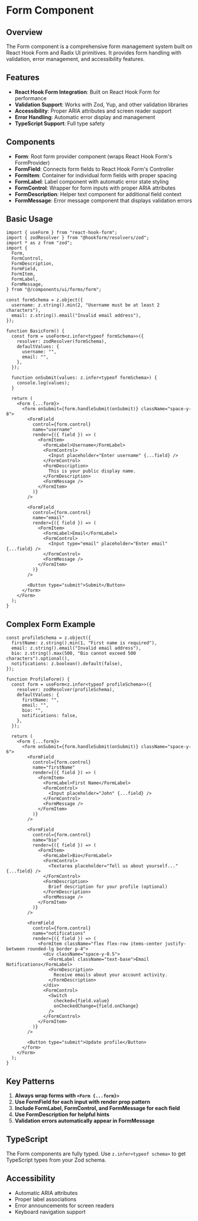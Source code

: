 # Form Component

## Overview

The Form component is a comprehensive form management system built on React Hook Form and Radix UI primitives. It provides form handling with validation, error management, and accessibility features.

## Features

- **React Hook Form Integration**: Built on React Hook Form for performance
- **Validation Support**: Works with Zod, Yup, and other validation libraries
- **Accessibility**: Proper ARIA attributes and screen reader support
- **Error Handling**: Automatic error display and management
- **TypeScript Support**: Full type safety

## Components

- **Form**: Root form provider component (wraps React Hook Form's FormProvider)
- **FormField**: Connects form fields to React Hook Form's Controller
- **FormItem**: Container for individual form fields with proper spacing
- **FormLabel**: Label component with automatic error state styling
- **FormControl**: Wrapper for form inputs with proper ARIA attributes
- **FormDescription**: Helper text component for additional field context
- **FormMessage**: Error message component that displays validation errors

## Basic Usage

```tsx
import { useForm } from "react-hook-form";
import { zodResolver } from "@hookform/resolvers/zod";
import * as z from "zod";
import {
  Form,
  FormControl,
  FormDescription,
  FormField,
  FormItem,
  FormLabel,
  FormMessage,
} from "@/components/ui/forms/form";

const formSchema = z.object({
  username: z.string().min(2, "Username must be at least 2 characters"),
  email: z.string().email("Invalid email address"),
});

function BasicForm() {
  const form = useForm<z.infer<typeof formSchema>>({
    resolver: zodResolver(formSchema),
    defaultValues: {
      username: "",
      email: "",
    },
  });

  function onSubmit(values: z.infer<typeof formSchema>) {
    console.log(values);
  }

  return (
    <Form {...form}>
      <form onSubmit={form.handleSubmit(onSubmit)} className="space-y-8">
        <FormField
          control={form.control}
          name="username"
          render={({ field }) => (
            <FormItem>
              <FormLabel>Username</FormLabel>
              <FormControl>
                <Input placeholder="Enter username" {...field} />
              </FormControl>
              <FormDescription>
                This is your public display name.
              </FormDescription>
              <FormMessage />
            </FormItem>
          )}
        />

        <FormField
          control={form.control}
          name="email"
          render={({ field }) => (
            <FormItem>
              <FormLabel>Email</FormLabel>
              <FormControl>
                <Input type="email" placeholder="Enter email" {...field} />
              </FormControl>
              <FormMessage />
            </FormItem>
          )}
        />

        <Button type="submit">Submit</Button>
      </form>
    </Form>
  );
}
```

## Complex Form Example

```tsx
const profileSchema = z.object({
  firstName: z.string().min(1, "First name is required"),
  email: z.string().email("Invalid email address"),
  bio: z.string().max(500, "Bio cannot exceed 500 characters").optional(),
  notifications: z.boolean().default(false),
});

function ProfileForm() {
  const form = useForm<z.infer<typeof profileSchema>>({
    resolver: zodResolver(profileSchema),
    defaultValues: {
      firstName: "",
      email: "",
      bio: "",
      notifications: false,
    },
  });

  return (
    <Form {...form}>
      <form onSubmit={form.handleSubmit(onSubmit)} className="space-y-6">
        <FormField
          control={form.control}
          name="firstName"
          render={({ field }) => (
            <FormItem>
              <FormLabel>First Name</FormLabel>
              <FormControl>
                <Input placeholder="John" {...field} />
              </FormControl>
              <FormMessage />
            </FormItem>
          )}
        />

        <FormField
          control={form.control}
          name="bio"
          render={({ field }) => (
            <FormItem>
              <FormLabel>Bio</FormLabel>
              <FormControl>
                <Textarea placeholder="Tell us about yourself..." {...field} />
              </FormControl>
              <FormDescription>
                Brief description for your profile (optional)
              </FormDescription>
              <FormMessage />
            </FormItem>
          )}
        />

        <FormField
          control={form.control}
          name="notifications"
          render={({ field }) => (
            <FormItem className="flex flex-row items-center justify-between rounded-lg border p-4">
              <div className="space-y-0.5">
                <FormLabel className="text-base">Email Notifications</FormLabel>
                <FormDescription>
                  Receive emails about your account activity.
                </FormDescription>
              </div>
              <FormControl>
                <Switch
                  checked={field.value}
                  onCheckedChange={field.onChange}
                />
              </FormControl>
            </FormItem>
          )}
        />

        <Button type="submit">Update profile</Button>
      </form>
    </Form>
  );
}
```

## Key Patterns

1. **Always wrap forms with `<Form {...form}>`**
2. **Use FormField for each input with render prop pattern**
3. **Include FormLabel, FormControl, and FormMessage for each field**
4. **Use FormDescription for helpful hints**
5. **Validation errors automatically appear in FormMessage**

## TypeScript

The Form components are fully typed. Use `z.infer<typeof schema>` to get TypeScript types from your Zod schema.

## Accessibility

- Automatic ARIA attributes
- Proper label associations
- Error announcements for screen readers
- Keyboard navigation support
